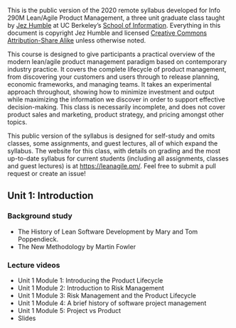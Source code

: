 This is the public version of the 2020 remote syllabus developed for Info 290M Lean/Agile Product Management, a three unit graduate class taught by [Jez Humble](https://www.ischool.berkeley.edu/people/jez-humble) at UC Berkeley’s [School of Information](https://www.ischool.berkeley.edu/). Everything in this document is copyright Jez Humble and licensed [Creative Commons Attribution-Share Alike](https://creativecommons.org/licenses/by-sa/3.0/us/) unless otherwise noted.

This course is designed to give participants a practical overview of the modern lean/agile product management paradigm based on contemporary industry practice. It covers the complete lifecycle of product management, from discovering your customers and users through to release planning, economic frameworks, and managing teams. It takes an experimental approach throughout, showing how to minimize investment and output while maximizing the information we discover in order to support effective decision-making. This class is necessarily incomplete, and does not cover product sales and marketing, product strategy, and pricing amongst other topics.

This public version of the syllabus is designed for self-study and omits classes, some assignments, and guest lectures, all of which expand the syllabus. The website for this class, with details on grading and the most up-to-date syllabus for current students (including all assignments, classes and guest lectures) is at https://leanagile.pm/. Feel free to submit a pull request or create an issue!

## Unit 1: Introduction

### Background study

* The History of Lean Software Development by Mary and Tom Poppendieck.
* The New Methodology by Martin Fowler

### Lecture videos

* Unit 1 Module 1: Introducing the Product Lifecycle
* Unit 1 Module 2: Introduction to Risk Management
* Unit 1 Module 3: Risk Management and the Product Lifecycle
* Unit 1 Module 4: A brief history of software project management
* Unit 1 Module 5: Project vs Product
* Slides
